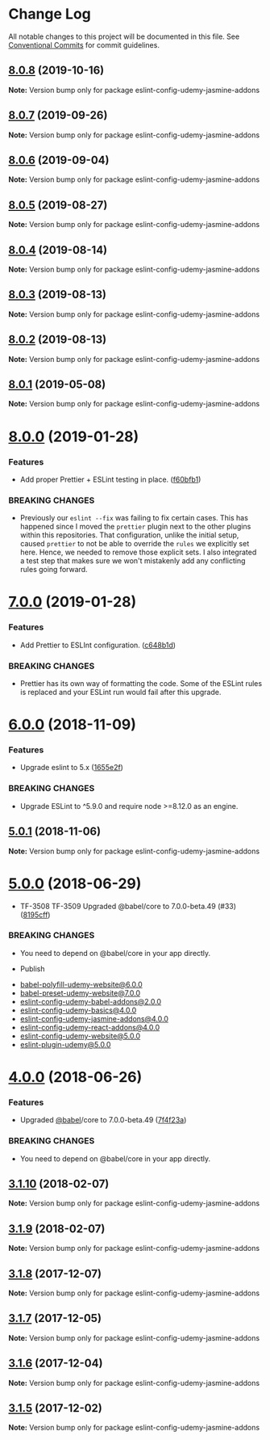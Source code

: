 # Change Log

All notable changes to this project will be documented in this file.
See [Conventional Commits](https://conventionalcommits.org) for commit guidelines.

## [8.0.8](https://github.com/udemy/js-tooling/compare/eslint-config-udemy-jasmine-addons@8.0.7...eslint-config-udemy-jasmine-addons@8.0.8) (2019-10-16)

**Note:** Version bump only for package eslint-config-udemy-jasmine-addons





## [8.0.7](https://github.com/udemy/js-tooling/compare/eslint-config-udemy-jasmine-addons@8.0.6...eslint-config-udemy-jasmine-addons@8.0.7) (2019-09-26)

**Note:** Version bump only for package eslint-config-udemy-jasmine-addons





## [8.0.6](https://github.com/udemy/js-tooling/compare/eslint-config-udemy-jasmine-addons@8.0.5...eslint-config-udemy-jasmine-addons@8.0.6) (2019-09-04)

**Note:** Version bump only for package eslint-config-udemy-jasmine-addons





## [8.0.5](https://github.com/udemy/js-tooling/compare/eslint-config-udemy-jasmine-addons@8.0.4...eslint-config-udemy-jasmine-addons@8.0.5) (2019-08-27)

**Note:** Version bump only for package eslint-config-udemy-jasmine-addons





## [8.0.4](https://github.com/udemy/js-tooling/compare/eslint-config-udemy-jasmine-addons@8.0.1...eslint-config-udemy-jasmine-addons@8.0.4) (2019-08-14)

**Note:** Version bump only for package eslint-config-udemy-jasmine-addons





## [8.0.3](https://github.com/udemy/js-tooling/compare/eslint-config-udemy-jasmine-addons@8.0.1...eslint-config-udemy-jasmine-addons@8.0.3) (2019-08-13)

**Note:** Version bump only for package eslint-config-udemy-jasmine-addons





## [8.0.2](https://github.com/udemy/js-tooling/compare/eslint-config-udemy-jasmine-addons@8.0.1...eslint-config-udemy-jasmine-addons@8.0.2) (2019-08-13)

**Note:** Version bump only for package eslint-config-udemy-jasmine-addons





 <a name="8.0.1"></a>
## [8.0.1](https://github.com/udemy/js-tooling/compare/eslint-config-udemy-jasmine-addons@8.0.0...eslint-config-udemy-jasmine-addons@8.0.1) (2019-05-08)




**Note:** Version bump only for package eslint-config-udemy-jasmine-addons

 <a name="8.0.0"></a>
# [8.0.0](https://github.com/udemy/js-tooling/compare/eslint-config-udemy-jasmine-addons@7.0.0...eslint-config-udemy-jasmine-addons@8.0.0) (2019-01-28)


### Features

* Add proper Prettier + ESLint testing in place. ([f60bfb1](https://github.com/udemy/js-tooling/commit/f60bfb1))


### BREAKING CHANGES

* Previously our `eslint --fix` was failing to fix certain cases. This has happened since I moved the `prettier` plugin next to the other plugins within this repositories. That configuration, unlike the initial setup, caused `prettier` to not be able to override the `rules` we explicitly set here. Hence, we needed to remove those explicit sets. I also integrated a test step that makes sure we won't mistakenly add any conflicting rules going forward.




<a name="7.0.0"></a>
# [7.0.0](https://github.com/udemy/js-tooling/compare/eslint-config-udemy-jasmine-addons@6.0.0...eslint-config-udemy-jasmine-addons@7.0.0) (2019-01-28)


### Features

* Add Prettier to ESLInt configuration. ([c648b1d](https://github.com/udemy/js-tooling/commit/c648b1d))


### BREAKING CHANGES

* Prettier has its own way of formatting the code. Some of the ESLint rules is replaced and your ESLint run would fail after this upgrade.




<a name="6.0.0"></a>
# [6.0.0](https://github.com/udemy/js-tooling/compare/eslint-config-udemy-jasmine-addons@5.0.1...eslint-config-udemy-jasmine-addons@6.0.0) (2018-11-09)


### Features

* Upgrade eslint to 5.x ([1655e2f](https://github.com/udemy/js-tooling/commit/1655e2f))


### BREAKING CHANGES

* Upgrade ESLint to ^5.9.0 and require node >=8.12.0 as an engine.




<a name="5.0.1"></a>
## [5.0.1](https://github.com/udemy/js-tooling/compare/eslint-config-udemy-jasmine-addons@5.0.0...eslint-config-udemy-jasmine-addons@5.0.1) (2018-11-06)




**Note:** Version bump only for package eslint-config-udemy-jasmine-addons

<a name="5.0.0"></a>
# [5.0.0](https://github.com/udemy/js-tooling/compare/eslint-config-udemy-jasmine-addons@3.1.10...eslint-config-udemy-jasmine-addons@5.0.0) (2018-06-29)


* TF-3508 TF-3509 Upgraded @babel/core to 7.0.0-beta.49 (#33) ([8195cff](https://github.com/udemy/js-tooling/commit/8195cff))


### BREAKING CHANGES

* You need to depend on @babel/core in your app directly.

* Publish

- babel-polyfill-udemy-website@6.0.0
- babel-preset-udemy-website@7.0.0
- eslint-config-udemy-babel-addons@2.0.0
- eslint-config-udemy-basics@4.0.0
- eslint-config-udemy-jasmine-addons@4.0.0
- eslint-config-udemy-react-addons@4.0.0
- eslint-config-udemy-website@5.0.0
- eslint-plugin-udemy@5.0.0




<a name="4.0.0"></a>
# [4.0.0](https://github.com/udemy/js-tooling/compare/eslint-config-udemy-jasmine-addons@3.1.10...eslint-config-udemy-jasmine-addons@4.0.0) (2018-06-26)


### Features

* Upgraded [@babel](https://github.com/babel)/core to 7.0.0-beta.49 ([7f4f23a](https://github.com/udemy/js-tooling/commit/7f4f23a))


### BREAKING CHANGES

* You need to depend on @babel/core in your app directly.




<a name="3.1.10"></a>
## [3.1.10](https://github.com/udemy/js-tooling/compare/eslint-config-udemy-jasmine-addons@3.1.9...eslint-config-udemy-jasmine-addons@3.1.10) (2018-02-07)




**Note:** Version bump only for package eslint-config-udemy-jasmine-addons

<a name="3.1.9"></a>
## [3.1.9](https://github.com/udemy/js-tooling/compare/eslint-config-udemy-jasmine-addons@3.1.8...eslint-config-udemy-jasmine-addons@3.1.9) (2018-02-07)




**Note:** Version bump only for package eslint-config-udemy-jasmine-addons

<a name="3.1.8"></a>
## [3.1.8](https://github.com/udemy/js-tooling/compare/eslint-config-udemy-jasmine-addons@3.1.7...eslint-config-udemy-jasmine-addons@3.1.8) (2017-12-07)




**Note:** Version bump only for package eslint-config-udemy-jasmine-addons

<a name="3.1.7"></a>
## [3.1.7](https://github.com/udemy/js-tooling/compare/eslint-config-udemy-jasmine-addons@3.1.6...eslint-config-udemy-jasmine-addons@3.1.7) (2017-12-05)




**Note:** Version bump only for package eslint-config-udemy-jasmine-addons

<a name="3.1.6"></a>
## [3.1.6](https://github.com/udemy/js-tooling/compare/eslint-config-udemy-jasmine-addons@3.1.5...eslint-config-udemy-jasmine-addons@3.1.6) (2017-12-04)




**Note:** Version bump only for package eslint-config-udemy-jasmine-addons

<a name="3.1.5"></a>
## [3.1.5](https://github.com/udemy/js-tooling/compare/eslint-config-udemy-jasmine-addons@3.1.4...eslint-config-udemy-jasmine-addons@3.1.5) (2017-12-02)




**Note:** Version bump only for package eslint-config-udemy-jasmine-addons
